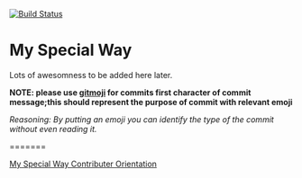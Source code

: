 [![Build Status](https://travis-ci.org/dimkinv/my-special-way.svg?branch=master)](https://travis-ci.org/dimkinv/my-special-way)
# My Special Way

Lots of awesomness to be added here later.

**NOTE: please use [gitmoji](https://gitmoji.carloscuesta.me/) for commits first character of commit message;this should represent the purpose of commit with relevant emoji**

*Reasoning: By putting an emoji you can identify the type of the commit without even reading it.*

=======

[My Special Way Contributer Orientation](docs/contribution.md)

